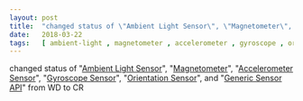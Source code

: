 ```yaml
---
layout: post
title:  "changed status of \"Ambient Light Sensor\", \"Magnetometer\", \"Accelerometer Sensor\", \"Gyroscope Sensor\", \"Orientation Sensor\", and \"Generic Sensor API\" from WD to CR"
date:   2018-03-22
tags:   [ ambient-light , magnetometer , accelerometer , gyroscope , orientation-sensor , generic-sensor ]
---
```


changed status of "[Ambient Light Sensor](/spec/ambient-light)", "[Magnetometer](/spec/magnetometer)", "[Accelerometer Sensor](/spec/accelerometer)", "[Gyroscope Sensor](/spec/gyroscope)", "[Orientation Sensor](/spec/orientation-sensor)", and "[Generic Sensor API](/spec/generic-sensor)" from WD to CR

